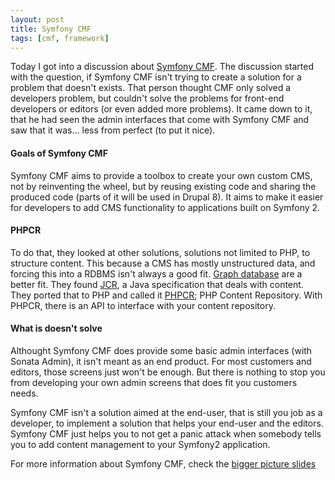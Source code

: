 ```yaml
---
layout: post
title: Symfony CMF
tags: [cmf, framework]
---
```

Today I got into a discussion about [Symfony CMF]. The discussion started with the question, if Symfony CMF isn't trying
to create a solution for a problem that doesn't exists. That person thought CMF only solved a developers problem, but
couldn't solve the problems for front-end developers or editors (or even added more problems). It came down to it, that
he had seen the admin interfaces that come with Symfony CMF and saw that it was... less from perfect (to put it nice).

#### Goals of Symfony CMF

Symfony CMF aims to provide a toolbox to create your own custom CMS, not by reinventing the wheel, but by reusing
existing code and sharing the produced code (parts of it will be used in Drupal 8). It aims to make it easier for
developers to add CMS functionality to applications built on Symfony 2.

#### PHPCR

To do that, they looked at other solutions, solutions not limited to PHP, to structure content. This because a CMS has
mostly unstructured data, and forcing this into a RDBMS isn't always a good fit. [Graph database][graph] are a better
fit. They found [JCR], a Java specification that deals with content. They ported that to PHP and called it [PHPCR];
PHP Content Repository. With PHPCR, there is an API to interface with your content repository.

#### What is doesn't solve

Althought Symfony CMF does provide some basic admin interfaces (with Sonata Admin), it isn't meant as an end product.
For most customers and editors, those screens just won't be enough. But there is nothing to stop you from developing
your own admin screens that does fit you customers needs.

Symfony CMF isn't a solution aimed at the end-user, that is still you job as a developer, to implement a solution that
helps your end-user and the editors. Symfony CMF just helps you to not get a panic attack when somebody tells you to add
content management to your Symfony2 application.

For more information about Symfony CMF, check the [bigger picture slides][bigger_picture]

[Symfony CMF]: http://cmf.symfony.com
[graph]: https://en.wikipedia.org/wiki/Graph_database
[JCR]: http://jcp.org/en/jsr/detail?id=283
[PHPCR]: https://github.com/phpcr/ "PHPCR Github"
[bigger_picture]: http://cmf.symfony.com/slides/bigpicture.html